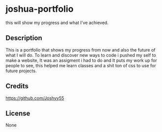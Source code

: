 # joshua-portfolio
this will show my progress and what I've achieved. 

## Description

This is a portfolio that shows my progress from now and also the future of what I will do. To learn and discover new ways to code i pushed my self to make a website, It was an assigment i had to do and It puts my work up for people to see, this helped me learn classes and a shit ton of css to use for future projects.

## Credits

https://github.com/Joshyy55 

## License

None


